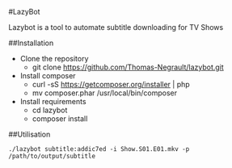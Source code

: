 #LazyBot

Lazybot is a tool to automate subtitle downloading for TV Shows


##Installation
- Clone the repository
    - git clone https://github.com/Thomas-Negrault/lazybot.git
- Install composer
    - curl -sS https://getcomposer.org/installer | php
    - mv composer.phar /usr/local/bin/composer
- Install requirements
    - cd lazybot
    - composer install

##Utilisation

``` 
./lazybot subtitle:addic7ed -i Show.S01.E01.mkv -p /path/to/output/subtitle 
```
